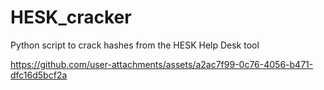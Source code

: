 # HESK_cracker
Python script to crack hashes from the HESK Help Desk tool


https://github.com/user-attachments/assets/a2ac7f99-0c76-4056-b471-dfc16d5bcf2a

